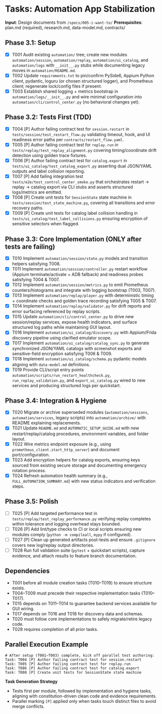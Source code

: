 # Tasks: Automation App Stabilization

**Input**: Design documents from `/specs/005-i-want-to/`
**Prerequisites**: plan.md (required), research.md, data-model.md, contracts/

## Phase 3.1: Setup
- [X] T001 Audit existing `automation/` tree; create new modules `automation/session`, `automation/replay`, `automation/ui_catalog`, and `automation/logs` with `__init__.py` stubs while documenting legacy moves in `automation/README.md`.
- [X] T002 Update `requirements.txt` to pin/confirm PySide6, Appium Python client, pydantic, loguru (or chosen structured logger), and Prometheus client; regenerate lock/config files if present.
- [X] T003 Establish shared logging + metrics bootstrap in `automation/logs/__init__.py` and wire minimal configuration into `automation/cli/control_center.py` (no behavioral changes yet).

## Phase 3.2: Tests First (TDD)
- [X] T004 [P] Author failing contract test for `session.restart` in `tests/session/test_restart_flow.py` validating timeout, hook, and UI readiness error paths per `contracts/restart_flow.yaml`.
- [X] T005 [P] Author failing contract test for `replay.run` in `tests/replay/test_replay_alignment.py` covering timing/coordinate drift detection using golden trace fixtures.
- [X] T006 [P] Author failing contract test for `catalog.export` in `tests/ui_catalog/test_catalog_export.py` asserting dual JSON/YAML outputs and label collision reporting.
- [X] T007 [P] Add failing integration test `tests/e2e/test_control_center_smoke.py` that orchestrates restart → replay → catalog export via CLI stubs and asserts structured logs/metrics are emitted.
- [X] T008 [P] Create unit tests for `SessionState` state machine in `tests/session/test_state_machine.py`, covering all transitions and error recovery paths.
- [X] T009 [P] Create unit tests for catalog label collision handling in `tests/ui_catalog/test_label_collisions.py` ensuring encryption of sensitive selectors when flagged.

## Phase 3.3: Core Implementation (ONLY after tests are failing)
- [X] T010 Implement `automation/session/state.py` models and transition helpers satisfying T008.
- [X] T011 Implement `automation/session/controller.py` restart workflow (Appium terminate/activate + ADB fallback) and readiness probes satisfying T004 & T007.
- [X] T012 Implement `automation/session/metrics.py` to emit Prometheus counters/histograms and integrate with logging bootstrap (T003, T007).
- [X] T013 Implement `automation/replay/player.py` with deterministic timing + coordinate checks and golden trace recording satisfying T005 & T007.
- [X] T014 Implement `automation/replay/validator.py` for drift reports and error surfacing referenced by replay scripts.
- [X] T015 Update `automation/cli/control_center.py` to drive new session/replay services, expose health indicators, and surface structured log paths while maintaining GUI layout.
- [X] T016 Implement `automation/ui_catalog/discovery.py` with Appium/Frida discovery pipeline using clarified emulator scope.
- [X] T017 Implement `automation/ui_catalog/catalog_sync.py` to generate synchronized JSON/YAML catalogs with screenshot exports and sensitive-field encryption satisfying T006 & T009.
- [X] T018 Implement `automation/ui_catalog/schema.py` pydantic models aligning with `data-model.md` definitions.
- [X] T019 Provide CLI/script entry points `automation/scripts/run_restart_healthcheck.py`, `run_replay_validation.py`, and `export_ui_catalog.py` wired to new services and producing structured logs per quickstart.

## Phase 3.4: Integration & Hygiene
- [X] T020 Migrate or archive superseded modules (`automation/sessions`, `automation/services`, legacy scripts) into `automation/archive/` with README explaining replacements.
- [X] T021 Update `README.md` and `AUTOMATIC_SETUP_GUIDE.md` with new restart/replay/catalog procedures, environment variables, and folder layout.
- [X] T022 Wire metrics endpoint exposure (e.g., using `prometheus_client.start_http_server`) and document port/configuration.
- [X] T023 Add encryption helpers for catalog exports, ensuring keys sourced from existing secure storage and documenting emergency rotation process.
- [X] T024 Refresh automation health summary (e.g., `FULL_AUTOMATION_SUMMARY.md`) with new status indicators and verification steps.

## Phase 3.5: Polish
- [ ] T025 [P] Add targeted performance test in `tests/replay/test_replay_performance.py` verifying replay completes within tolerance and logging overhead stays bounded.
- [ ] T026 [P] Add lint/type checks to CI or local scripts ensuring new modules comply (`python -m compileall`, `mypy` if configured).
- [ ] T027 [P] Clean up generated artifacts post-tests and ensure `.gitignore` covers new log/replay output directories.
- [ ] T028 Run full validation suite (`pytest` + quickstart scripts), capture evidence, and attach results to feature branch documentation.

## Dependencies
- T001 before all module creation tasks (T010–T019) to ensure structure exists.
- T004–T009 must precede their respective implementation tasks (T010–T017).
- T015 depends on T011–T014 to guarantee backend services available for GUI wiring.
- T017 depends on T016 and T018 for discovery data and schemas.
- T020 must follow core implementations to safely migrate/retire legacy code.
- T028 requires completion of all prior tasks.

## Parallel Execution Example
```
# After setup (T001–T003) complete, kick off parallel test authoring:
Task: T004 [P] Author failing contract test for session.restart
Task: T005 [P] Author failing contract test for replay.run
Task: T006 [P] Author failing contract test for catalog.export
Task: T008 [P] Create unit tests for SessionState state machine
```

**Task Generation Strategy**
- Tests first per module, followed by implementation and hygiene tasks, aligning with constitution-driven clean code and evidence requirements.
- Parallel marking `[P]` applied only when tasks touch distinct files to avoid merge conflicts.
